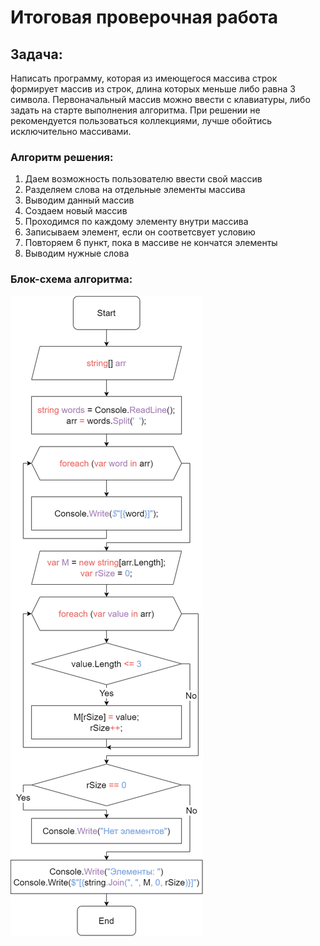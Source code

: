# Итоговая проверочная работа #
## Задача: ##
Написать программу, которая из имеющегося массива строк формирует массив из строк, длина которых меньше либо равна 3 символа. Первоначальный массив можно ввести с клавиатуры, либо задать на старте выполнения алгоритма. При решении не рекомендуется пользоваться коллекциями, лучше обойтись исключительно массивами.

### Алгоритм решения: ###

1. Даем возможность пользователю ввести свой массив
2. Разделяем слова на отдельные элементы массива
3. Выводим данный массив
4. Создаем новый массив
5. Проходимся по каждому элементу внутри массива
6. Записываем элемент, если он соответсвует условию
7. Повторяем 6 пункт, пока в массиве не кончатся элементы
8. Выводим нужные слова

### Блок-схема алгоритма: ###

![Диаграмма](GBHWCSH.drawio.png)
